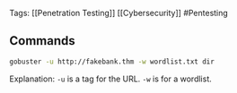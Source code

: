 Tags: [[Penetration Testing]] [[Cybersecurity]] #Pentesting

## Commands

```Bash
gobuster -u http://fakebank.thm -w wordlist.txt dir
```

Explanation: 
`-u` is a tag for the URL.
`-w` is for a wordlist.

